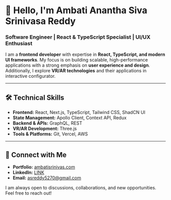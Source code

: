 # 👋 Hello, I'm Ambati Anantha Siva Srinivasa Reddy  

### **Software Engineer | React & TypeScript Specialist | UI/UX Enthusiast**  

I am a **frontend developer** with expertise in **React, TypeScript, and modern UI frameworks**. My focus is on building scalable, high-performance applications with a strong emphasis on **user experience and design**. Additionally, I explore **VR/AR technologies** and their applications in interactive configurator.  

---

## 🛠️ **Technical Skills**  

- **Frontend:** React, Next.js, TypeScript, Tailwind CSS, ShadCN UI  
- **State Management:** Apollo Client, Context API, Redux
- **Backend & APIs:** GraphQL, REST  
- **VR/AR Development:** Three.js  
- **Tools & Platforms:** Git, Vercel, AWS  

---

## 📢 **Connect with Me**  

- **Portfolio:** [ambatisrinivas.com](https://ambatisrinivas.in)  
- **LinkedIn:** [LINK](https://www.linkedin.com/in/srinivasambati)  
- **Email:** asreddy5270@gmail.com

I am always open to discussions, collaborations, and new opportunities. Feel free to reach out!  
